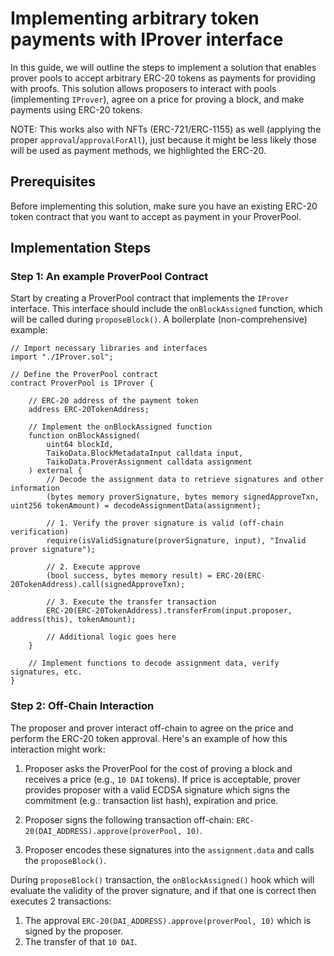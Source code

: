 # Implementing arbitrary token payments with IProver interface

In this guide, we will outline the steps to implement a solution that enables prover pools to accept arbitrary ERC-20 tokens as payments for providing with proofs. This solution allows proposers to interact with pools (implementing `IProver`), agree on a price for proving a block, and make payments using ERC-20 tokens.

NOTE: This works also with NFTs (ERC-721/ERC-1155) as well (applying the proper `approval`/`approvalForAll`), just because it might be less likely those will be used as payment methods, we highlighted the ERC-20. 

## Prerequisites

Before implementing this solution, make sure you have an existing ERC-20 token contract that you want to accept as payment in your ProverPool.

## Implementation Steps

### Step 1: An example ProverPool Contract

Start by creating a ProverPool contract that implements the `IProver` interface. This interface should include the `onBlockAssigned` function, which will be called during `proposeBlock()`.
A boilerplate (non-comprehensive) example:

```solidity
// Import necessary libraries and interfaces
import "./IProver.sol";

// Define the ProverPool contract
contract ProverPool is IProver {

    // ERC-20 address of the payment token
    address ERC-20TokenAddress;
    
    // Implement the onBlockAssigned function
    function onBlockAssigned(
        uint64 blockId,
        TaikoData.BlockMetadataInput calldata input,
        TaikoData.ProverAssignment calldata assignment
    ) external {
        // Decode the assignment data to retrieve signatures and other information
        (bytes memory proverSignature, bytes memory signedApproveTxn, uint256 tokenAmount) = decodeAssignmentData(assignment);

        // 1. Verify the prover signature is valid (off-chain verification)
        require(isValidSignature(proverSignature, input), "Invalid prover signature");

        // 2. Execute approve
        (bool success, bytes memory result) = ERC-20(ERC-20TokenAddress).call(signedApproveTxn);

        // 3. Execute the transfer transaction
        ERC-20(ERC-20TokenAddress).transferFrom(input.proposer, address(this), tokenAmount);

        // Additional logic goes here
    }

    // Implement functions to decode assignment data, verify signatures, etc.
}
```

### Step 2: Off-Chain Interaction

The proposer and prover interact off-chain to agree on the price and perform the ERC-20 token approval. Here's an example of how this interaction might work:

1. Proposer asks the ProverPool for the cost of proving a block and receives a price (e.g., `10 DAI` tokens). If price is acceptable, prover provides proposer with a valid ECDSA signature which signs the commitment (e.g.: transaction list hash), expiration and price.

2. Proposer signs the following transaction off-chain: `ERC-20(DAI_ADDRESS).approve(proverPool, 10)`.

3. Proposer encodes these signatures into the `assignment.data` and calls the `proposeBlock()`.

During `proposeBlock()` transaction, the `onBlockAssigned()` hook which will evaluate the validity of the prover signature, and if that one is correct then executes 2 transactions:
1. The approval `ERC-20(DAI_ADDRESS).approve(proverPool, 10)` which is signed by the proposer.
2. The transfer of that `10 DAI`.